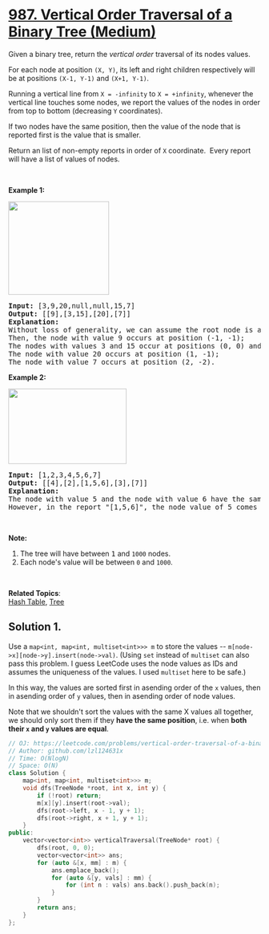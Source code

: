 # [987. Vertical Order Traversal of a Binary Tree (Medium)](https://leetcode.com/problems/vertical-order-traversal-of-a-binary-tree/)

<p>Given a binary tree, return the <em>vertical order</em> traversal of its nodes&nbsp;values.</p>

<p>For each node at position <code>(X, Y)</code>, its left and right children respectively&nbsp;will be at positions <code>(X-1, Y-1)</code> and <code>(X+1, Y-1)</code>.</p>

<p>Running a vertical line from <code>X = -infinity</code> to <code>X = +infinity</code>, whenever the vertical line touches some nodes, we report the values of the nodes in order from top to bottom (decreasing <code>Y</code> coordinates).</p>

<p>If two nodes have the same position, then the value of the node that is reported first is the value that is smaller.</p>

<p>Return an list&nbsp;of non-empty reports in order of <code>X</code> coordinate.&nbsp; Every report will have a list of values of nodes.</p>

<p>&nbsp;</p>

<p><strong>Example 1:</strong></p>

<p><img alt="" src="https://assets.leetcode.com/uploads/2019/01/31/1236_example_1.PNG" style="width: 201px; height: 186px;"></p>

<div>
<pre><strong>Input: </strong><span id="example-input-1-1">[3,9,20,null,null,15,7]</span>
<strong>Output: </strong><span id="example-output-1">[[9],[3,15],[20],[7]]</span>
<strong>Explanation: </strong>
Without loss of generality, we can assume the root node is at position (0, 0):
Then, the node with value 9 occurs at position (-1, -1);
The nodes with values 3 and 15 occur at positions (0, 0) and (0, -2);
The node with value 20 occurs at position (1, -1);
The node with value 7 occurs at position (2, -2).
</pre>

<div>
<p><strong>Example 2:</strong></p>

<p><strong><img alt="" src="https://assets.leetcode.com/uploads/2019/01/31/tree2.png" style="width: 236px; height: 150px;"></strong></p>

<pre><strong>Input: </strong><span id="example-input-2-1">[1,2,3,4,5,6,7]</span>
<strong>Output: </strong><span id="example-output-2">[[4],[2],[1,5,6],[3],[7]]</span>
<strong>Explanation: </strong>
The node with value 5 and the node with value 6 have the same position according to the given scheme.
However, in the report "[1,5,6]", the node value of 5 comes first since 5 is smaller than 6.
</pre>

<p>&nbsp;</p>
</div>

<p><strong>Note:</strong></p>

<ol>
	<li>The tree will have between <font face="monospace">1</font>&nbsp;and <code>1000</code> nodes.</li>
	<li>Each node's value will be between <code>0</code> and <code>1000</code>.</li>
</ol>
</div>

<div>
<div>&nbsp;</div>
</div>


**Related Topics**:  
[Hash Table](https://leetcode.com/tag/hash-table/), [Tree](https://leetcode.com/tag/tree/)

## Solution 1.

Use a `map<int, map<int, multiset<int>>> m` to store the values -- `m[node->x][node->y].insert(node->val)`. (Using `set` instead of `multiset` can also pass this problem. I guess LeetCode uses the node values as IDs and assumes the uniqueness of the values. I used `multiset` here to be safe.)

In this way, the values are sorted first in asending order of the `x` values, then in asending order of `y` values, then in asending order of node values.

Note that we shouldn't sort the values with the same X values all together, we should only sort them if they **have the same position**, i.e. when **both their `x` and `y` values are equal**.

```cpp
// OJ: https://leetcode.com/problems/vertical-order-traversal-of-a-binary-tree/
// Author: github.com/lzl124631x
// Time: O(NlogN)
// Space: O(N)
class Solution {
    map<int, map<int, multiset<int>>> m;
    void dfs(TreeNode *root, int x, int y) {
        if (!root) return;
        m[x][y].insert(root->val);
        dfs(root->left, x - 1, y + 1);
        dfs(root->right, x + 1, y + 1);
    }
public:
    vector<vector<int>> verticalTraversal(TreeNode* root) {
        dfs(root, 0, 0);
        vector<vector<int>> ans;
        for (auto &[x, mm] : m) {
            ans.emplace_back();
            for (auto &[y, vals] : mm) {
                for (int n : vals) ans.back().push_back(n);
            }
        }
        return ans;
    }
};
```